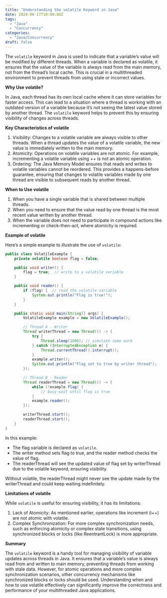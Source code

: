 ```yaml
---
title: "Understanding the volatile Keyword in Java"
date: 2024-06-17T10:00:00Z
tags:
  - "Java"
  - "Concurrency"
categories:
  - "Java/Concurrency"
draft: false
---
```


The `volatile` keyword in Java is used to indicate that a variable’s value will be modified by different threads. When a variable is declared as volatile, it ensures that the value of the variable is always read from the main memory, not from the thread’s local cache. This is crucial in a multithreaded environment to prevent threads from using stale or incorrect values.

**Why Use volatile?**

In Java, each thread has its own local cache where it can store variables for faster access. This can lead to a situation where a thread is working with an outdated version of a variable because it’s not seeing the latest value stored by another thread. The `volatile` keyword helps to prevent this by ensuring visibility of changes across threads.

**Key Characteristics of volatile**

1. Visibility: Changes to a volatile variable are always visible to other threads. When a thread updates the value of a volatile variable, the new value is immediately written to the main memory.
2. Atomicity: Operations on volatile variables are not atomic. For example, incrementing a volatile variable using ++ is not an atomic operation.
3. Ordering: The Java Memory Model ensures that reads and writes to volatile variables cannot be reordered. This provides a happens-before guarantee, ensuring that changes to volatile variables made by one thread are visible to subsequent reads by another thread.

**When to Use volatile**

1. When you have a single variable that is shared between multiple threads.
2. When you need to ensure that the value read by one thread is the most recent value written by another thread.
3. When the variable does not need to participate in compound actions like incrementing or check-then-act, where atomicity is required.

**Example of volatile**

Here’s a simple example to illustrate the use of `volatile`:
```java
public class VolatileExample {
    private volatile boolean flag = false;

    public void writer() {
        flag = true;  // write to a volatile variable
    }

    public void reader() {
        if (flag) {  // read the volatile variable
            System.out.println("Flag is true!");
        }
    }

    public static void main(String[] args) {
        VolatileExample example = new VolatileExample();

        // Thread A - Writer
        Thread writerThread = new Thread(() -> {
            try {
                Thread.sleep(1000); // simulate some work
            } catch (InterruptedException e) {
                Thread.currentThread().interrupt();
            }
            example.writer();
            System.out.println("Flag set to true by writer thread");
        });

        // Thread B - Reader
        Thread readerThread = new Thread(() -> {
            while (!example.flag) {
                // busy-wait until flag is true
            }
            example.reader();
        });

        writerThread.start();
        readerThread.start();
    }
}
```

In this example:

- The flag variable is declared as `volatile`.
- The writer method sets flag to true, and the reader method checks the value of flag.
- The readerThread will see the updated value of flag set by writerThread due to the volatile keyword, ensuring visibility.

Without volatile, the readerThread might never see the update made by the writerThread and could keep waiting indefinitely.

**Limitations of volatile**

While `volatile` is useful for ensuring visibility, it has its limitations:

1. Lack of Atomicity: As mentioned earlier, operations like increment (i++) are not atomic with volatile.
2. Complex Synchronization: For more complex synchronization needs, such as enforcing atomicity or complex state transitions, using synchronized blocks or locks (like ReentrantLock) is more appropriate.

**Summary**

The `volatile` keyword is a handy tool for managing visibility of variable updates across threads in Java. It ensures that a variable’s value is always read from and written to main memory, preventing threads from working with stale data. However, for atomic operations and more complex synchronization scenarios, other concurrency mechanisms like synchronized blocks or locks should be used. Understanding when and how to use volatile effectively can significantly improve the correctness and performance of your multithreaded Java applications.